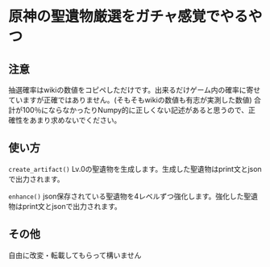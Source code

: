 # 原神の聖遺物厳選をガチャ感覚でやるやつ
## 注意
抽選確率はwikiの数値をコピペしただけです。出来るだけゲーム内の確率に寄せていますが正確ではありません。(そもそもwikiの数値も有志が実測した数値)
合計が100％にならなかったりNumpy的に正しくない記述があると思うので、正確性をあまり求めないでください。

## 使い方
`create_artifact()`
Lv.0の聖遺物を生成します。生成した聖遺物はprint文とjsonで出力されます。

`enhance()`
json保存されている聖遺物を4レベルずつ強化します。強化した聖遺物はprint文とjsonで出力されます。

## その他
自由に改変・転載してもらって構いません
